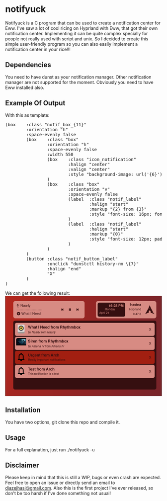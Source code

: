 # notifyuck
Notifyuck is a C program that can be used to create a notification center for Eww.
I've saw a lot of cool ricing on Hyprland with Eww, that got their own notification center.
Implementing it can be quite complex specially for people not really used with script and unix.
So I decided to create this simple user-friendly program so you can also easily implement a notification center in your rice!!!

## Dependencies
You need to have dunst as your notification manager. Other notification manager are not supported for the moment.
Obviously you need to have Eww installed also.

## Example Of Output
With this as template:
<pre>
(box	:class "notif_box_{11}"
        :orientation "h"
		:space-evenly false
		(box	:class "box"
				:orientation "h"
				:space-evenly false
				:width 550
				(box	:class "icon_notification"
						:halign "center"
						:valign "center"
						:style "background-image: url('{6}');"
				)
				(box	:class "box"
						:orientation "v"
						:space-evenly false
						(label	:class "notif_label"
								:halign "start"
								:markup "{2} from {3}"
								:style "font-size: 16px; font-weight: bold; padding-top: 12px;"
						)
						(label	:class "notif_label"
								:halign "start"
								:markup "{0}"
								:style "font-size: 12px; padding-top: 4px;"
						)
				)
		)
		(button	:class "notif_button_label"
				:onclick "dunstctl history-rm \{7}"
				:halign "end"
				"X"
		)
)
</pre>
We can get the following result:
![Output Example](images/output_example.png)

## Installation
You have two options, git clone this repo and compile it.

## Usage
For a full explanation, just run ./notifyuck -u

## Disclaimer
Please keep in mind that this is still a WIP, bugs or even crash are expected.
Feel free to open an issue or directly send an email to djazejhasi@gmail.com.
Also this is the first project I've ever released, so don't be too harsh if I've done
something not usual!
